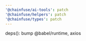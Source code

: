 ```yaml
---
'@chainfuse/ai-tools': patch
'@chainfuse/helpers': patch
'@chainfuse/types': patch
---
```


deps(): bump @babel/runtime, axios
